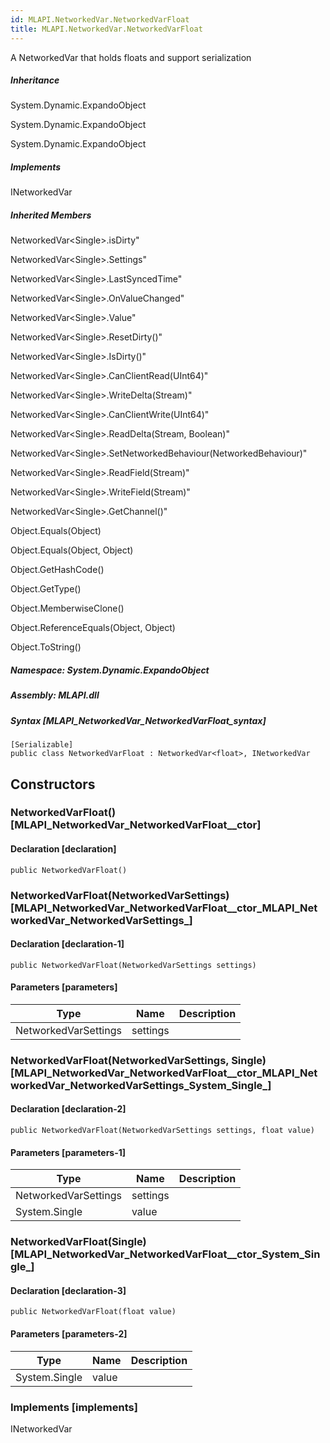 ```yaml
---  
id: MLAPI.NetworkedVar.NetworkedVarFloat  
title: MLAPI.NetworkedVar.NetworkedVarFloat  
---
```


<div class="markdown level0 summary" markdown="1">

A NetworkedVar that holds floats and support serialization

</div>

<div class="markdown level0 conceptual" markdown="1">

</div>

<div class="inheritance" markdown="1">

##### Inheritance

<div class="level0" markdown="1">

System.Dynamic.ExpandoObject

</div>

<div class="level1" markdown="1">

System.Dynamic.ExpandoObject

</div>

<div class="level2" markdown="1">

System.Dynamic.ExpandoObject

</div>

</div>

<div markdown="1" classs="implements">

##### Implements

<div markdown="1">

INetworkedVar

</div>

</div>

<div class="inheritedMembers" markdown="1">

##### Inherited Members

<div markdown="1">

NetworkedVar\<Single\>.isDirty"

</div>

<div markdown="1">

NetworkedVar\<Single\>.Settings"

</div>

<div markdown="1">

NetworkedVar\<Single\>.LastSyncedTime"

</div>

<div markdown="1">

NetworkedVar\<Single\>.OnValueChanged"

</div>

<div markdown="1">

NetworkedVar\<Single\>.Value"

</div>

<div markdown="1">

NetworkedVar\<Single\>.ResetDirty()"

</div>

<div markdown="1">

NetworkedVar\<Single\>.IsDirty()"

</div>

<div markdown="1">

NetworkedVar\<Single\>.CanClientRead(UInt64)"

</div>

<div markdown="1">

NetworkedVar\<Single\>.WriteDelta(Stream)"

</div>

<div markdown="1">

NetworkedVar\<Single\>.CanClientWrite(UInt64)"

</div>

<div markdown="1">

NetworkedVar\<Single\>.ReadDelta(Stream, Boolean)"

</div>

<div markdown="1">

NetworkedVar\<Single\>.SetNetworkedBehaviour(NetworkedBehaviour)"

</div>

<div markdown="1">

NetworkedVar\<Single\>.ReadField(Stream)"

</div>

<div markdown="1">

NetworkedVar\<Single\>.WriteField(Stream)"

</div>

<div markdown="1">

NetworkedVar\<Single\>.GetChannel()"

</div>

<div markdown="1">

Object.Equals(Object)

</div>

<div markdown="1">

Object.Equals(Object, Object)

</div>

<div markdown="1">

Object.GetHashCode()

</div>

<div markdown="1">

Object.GetType()

</div>

<div markdown="1">

Object.MemberwiseClone()

</div>

<div markdown="1">

Object.ReferenceEquals(Object, Object)

</div>

<div markdown="1">

Object.ToString()

</div>

</div>

##### **Namespace**: System.Dynamic.ExpandoObject

##### **Assembly**: MLAPI.dll

##### Syntax [MLAPI_NetworkedVar_NetworkedVarFloat_syntax]

    [Serializable]
    public class NetworkedVarFloat : NetworkedVar<float>, INetworkedVar

## Constructors 

### NetworkedVarFloat() [MLAPI_NetworkedVar_NetworkedVarFloat__ctor]

<div class="markdown level1 summary" markdown="1">

</div>

<div class="markdown level1 conceptual" markdown="1">

</div>

#### Declaration [declaration]

    public NetworkedVarFloat()

### NetworkedVarFloat(NetworkedVarSettings) [MLAPI_NetworkedVar_NetworkedVarFloat__ctor_MLAPI_NetworkedVar_NetworkedVarSettings_]

<div class="markdown level1 summary" markdown="1">

</div>

<div class="markdown level1 conceptual" markdown="1">

</div>

#### Declaration [declaration-1]

    public NetworkedVarFloat(NetworkedVarSettings settings)

#### Parameters [parameters]

| Type                 | Name     | Description |
|----------------------|----------|-------------|
| NetworkedVarSettings | settings |             |

### NetworkedVarFloat(NetworkedVarSettings, Single) [MLAPI_NetworkedVar_NetworkedVarFloat__ctor_MLAPI_NetworkedVar_NetworkedVarSettings_System_Single_]

<div class="markdown level1 summary" markdown="1">

</div>

<div class="markdown level1 conceptual" markdown="1">

</div>

#### Declaration [declaration-2]

    public NetworkedVarFloat(NetworkedVarSettings settings, float value)

#### Parameters [parameters-1]

| Type                 | Name     | Description |
|----------------------|----------|-------------|
| NetworkedVarSettings | settings |             |
| System.Single        | value    |             |

### NetworkedVarFloat(Single) [MLAPI_NetworkedVar_NetworkedVarFloat__ctor_System_Single_]

<div class="markdown level1 summary" markdown="1">

</div>

<div class="markdown level1 conceptual" markdown="1">

</div>

#### Declaration [declaration-3]

    public NetworkedVarFloat(float value)

#### Parameters [parameters-2]

| Type          | Name  | Description |
|---------------|-------|-------------|
| System.Single | value |             |

### Implements [implements]

<div markdown="1">

INetworkedVar

</div>

